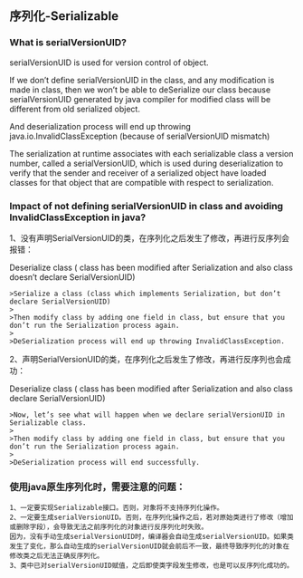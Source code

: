 ## 序列化-Serializable

### What is serialVersionUID? 
serialVersionUID is used for version control of object.

If we  don’t define serialVersionUID in the class, and any modification is made in class, then we won’t be able to deSerialize our class because serialVersionUID generated by java compiler for modified class will be different from old serialized object. 

And deserialization process will end up throwing java.io.InvalidClassException  (because of serialVersionUID mismatch) 

The serialization at runtime associates with each serializable class a version number, called a serialVersionUID, which is used during deserialization to verify that the sender and receiver of a serialized object have loaded classes for that object that are compatible with respect to serialization. 


### Impact of not defining serialVersionUID in class and avoiding InvalidClassException in java?

1、没有声明SerialVersionUID的类，在序列化之后发生了修改，再进行反序列会报错：

Deserialize class ( class has been modified after Serialization and also class doesn’t declare SerialVersionUID)

	>Serialize a class (class which implements Serialization, but don’t declare SerialVersionUID)
	>
	>Then modify class by adding one field in class, but ensure that you don’t run the Serialization process again.
	>
	>DeSerialization process will end up throwing InvalidClassException.


2、声明SerialVersionUID的类，在序列化之后发生了修改，再进行反序列也会成功：

Deserialize class ( class has been modified after Serialization and also class declare SerialVersionUID)

	>Now, let’s see what will happen when we declare serialVersionUID in Serializable class.
	>
	>Then modify class by adding one field in class, but ensure that you don’t run the Serialization process again.
	>
	>DeSerialization process will end successfully.


### 使用java原生序列化时，需要注意的问题：
	1、一定要实现Serializable接口。否则，对象将不支持序列化操作。
	2、一定要生成serialVersionUID。否则，在序列化操作之后，若对原始类进行了修改（增加或删除字段），会导致无法之前序列化的对象进行反序列化时失败。
	因为，没有手动生成serialVersionUID时，编译器会自动生成serialVersionUID。如果类发生了变化，那么自动生成的serialVersionUID就会前后不一致，最终导致序列化的对象在修改类之后无法正确反序列化。
	3、类中已对serialVersionUID赋值，之后即使类字段发生修改，也是可以反序列化成功的。

